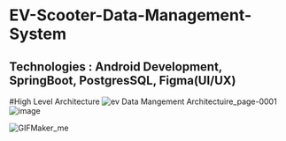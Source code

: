 # EV-Scooter-Data-Management-System
 ## Technologies : Android Development, SpringBoot, PostgresSQL, Figma(UI/UX)

#High Level Architecture
![ev Data Mangement Architectuire_page-0001](https://github.com/user-attachments/assets/c6120d53-7eeb-4228-a063-cdc55b59b16b)
![image](https://github.com/user-attachments/assets/1bf97ed5-0681-46cc-afee-247ef148b956)



 ![GIFMaker_me](https://github.com/user-attachments/assets/152a7a0e-3f92-4085-91bd-66dcc337381a)

